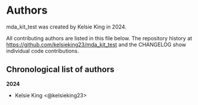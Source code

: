 # Authors

mda_kit_test was created by Kelsie King in 2024.


All contributing authors are listed in this file below.
The repository history at https://github.com/kelsieking23/mda_kit_test
and the CHANGELOG show individual code contributions.

## Chronological list of authors

<!--
The rules for this file:
  * Authors are sorted chronologically, earliest to latest
  * Please format it each entry as "Preferred name <GitHub username>"
  * Your preferred name is whatever you wish to go by --
    it does *not* have to be your legal name!
  * Please start a new section for each new year
  * Don't ever delete anything
-->

**2024**
- Kelsie King <@kelsieking23>
